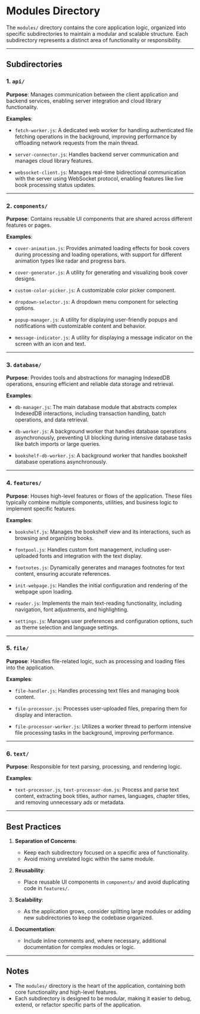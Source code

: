 # Modules Directory

The `modules/` directory contains the core application logic, organized into specific subdirectories to maintain a modular and scalable structure. Each subdirectory represents a distinct area of functionality or responsibility.

---

## Subdirectories

### 1. `api/`

**Purpose**: Manages communication between the client application and backend services, enabling server integration and cloud library functionality.

**Examples**:

- `fetch-worker.js`: A dedicated web worker for handling authenticated file fetching operations in the background, improving performance by offloading network requests from the main thread.

- `server-connector.js`: Handles backend server communication and manages cloud library features.

- `websocket-client.js`: Manages real-time bidirectional communication with the server using WebSocket protocol, enabling features like live book processing status updates.

---

### 2. `components/`

**Purpose**: Contains reusable UI components that are shared across different features or pages.

**Examples**:

- `cover-animation.js`: Provides animated loading effects for book covers during processing and loading operations, with support for different animation types like radar and progress bars.

- `cover-generator.js`: A utility for generating and visualizing book cover designs.

- `custom-color-picker.js`: A customizable color picker component.

- `dropdown-selector.js`: A dropdown menu component for selecting options.

- `popup-manager.js`: A utility for displaying user-friendly popups and notifications with customizable content and behavior.

- `message-indicator.js`: A utility for displaying a message indicator on the screen with an icon and text.

---

### 3. `database/`

**Purpose**: Provides tools and abstractions for managing IndexedDB operations, ensuring efficient and reliable data storage and retrieval.

**Examples**:

- `db-manager.js`: The main database module that abstracts complex IndexedDB interactions, including transaction handling, batch operations, and data retrieval.

- `db-worker.js`: A background worker that handles database operations asynchronously, preventing UI blocking during intensive database tasks like batch imports or large queries.

- `bookshelf-db-worker.js`: A background worker that handles bookshelf database operations asynchronously.

---

### 4. `features/`

**Purpose**: Houses high-level features or flows of the application. These files typically combine multiple components, utilities, and business logic to implement specific features.

**Examples**:

- `bookshelf.js`: Manages the bookshelf view and its interactions, such as browsing and organizing books.

- `fontpool.js`: Handles custom font management, including user-uploaded fonts and integration with the text display.

- `footnotes.js`: Dynamically generates and manages footnotes for text content, ensuring accurate references.

- `init-webpage.js`: Handles the initial configuration and rendering of the webpage upon loading.

- `reader.js`: Implements the main text-reading functionality, including navigation, font adjustments, and highlighting.

- `settings.js`: Manages user preferences and configuration options, such as theme selection and language settings.

---

### 5. `file/`

**Purpose**: Handles file-related logic, such as processing and loading files into the application.

**Examples**:

- `file-handler.js`: Handles processing text files and managing book content.

- `file-processor.js`: Processes user-uploaded files, preparing them for display and interaction.

- `file-processor-worker.js`: Utilizes a worker thread to perform intensive file processing tasks in the background, improving performance.

---

### 6. `text/`

**Purpose**: Responsible for text parsing, processing, and rendering logic.

**Examples**:

- `text-processor.js`, `text-processor-dom.js`: Process and parse text content, extracting book titles, author names, languages, chapter titles, and removing unnecessary ads or metadata.

---

## Best Practices

1. **Separation of Concerns**:

    - Keep each subdirectory focused on a specific area of functionality.
    - Avoid mixing unrelated logic within the same module.

2. **Reusability**:

    - Place reusable UI components in `components/` and avoid duplicating code in `features/`.

3. **Scalability**:

    - As the application grows, consider splitting large modules or adding new subdirectories to keep the codebase organized.

4. **Documentation**:

    - Include inline comments and, where necessary, additional documentation for complex modules or logic.

---

## Notes

- The `modules/` directory is the heart of the application, containing both core functionality and high-level features.
- Each subdirectory is designed to be modular, making it easier to debug, extend, or refactor specific parts of the application.
